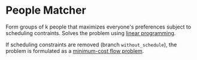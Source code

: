 # People Matcher
Form groups of k people that maximizes everyone's preferences subject to scheduling contraints. Solves the problem using [linear programming](https://en.wikipedia.org/wiki/Linear_programming).

If scheduling constraints are removed (branch `without_schedule`), the problem is formulated as a [minimum-cost flow problem](https://en.wikipedia.org/wiki/Minimum-cost_flow_problem).
